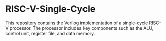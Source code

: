 # RISC-V-Single-Cycle
This repository contains the Verilog implementation of a single-cycle RISC-V processor. The processor includes key components such as the ALU, control unit, register file, and data memory.
